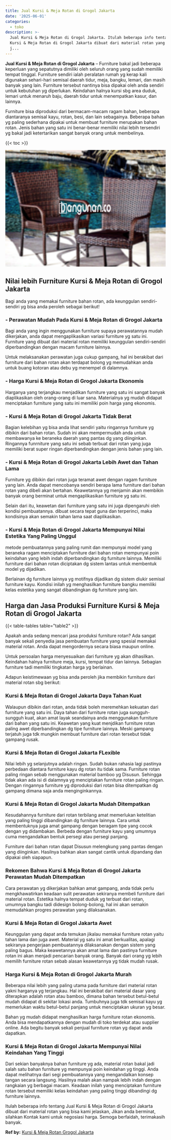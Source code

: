 ```yaml
---
title: Jual Kursi & Meja Rotan di Grogol Jakarta
date: '2025-06-01'
categories:
  - toko
description: >-
  Jual Kursi & Meja Rotan di Grogol Jakarta. Itulah beberapa info tentang Jual
  Kursi & Meja Rotan di Grogol Jakarta dibuat dari material rotan yang bisa kami
  j...
---
```


**Jual Kursi & Meja Rotan di Grogol Jakarta** – Furniture bakal jadi beberapa keperluan yang sepatutnya dimiliki oleh seluruh orang yang sudah memiliki tempat tinggal. Furniture sendiri ialah peralatan rumah yg kerap kali digunakan sehari-hari semisal daerah tidur, meja, bangku, lemari, dan masih banyak yang lain. Furniture tersebut nantinya bisa dipakai oleh anda sendiri untuk kebutuhan yg diperlukan. Keindahan halnya kursi sbg area duduk, lemari untuk menaruh baju, daerah tidur untuk menempatkan kasur, dan lainnya.

Furniture bisa diproduksi dari bermacam-macam ragam bahan, beberapa diantaranya semisal kayu, rotan, besi, dan lain sebagainya. Beberapa bahan yg paling sederhana dipakai untuk membuat furniture merupakan bahan rotan. Jenis bahan yang satu ini benar-benar memiliki nilai lebih tersendiri yg bakal jadi ketertarikan sangat banyak orang untuk membelinya.

{{< toc >}}

![Jual Kursi & Meja Rotan di Grogol Jakarta](/images/kursi-meja-rotan-murah43.png)

## Nilai lebih Furniture Kursi & Meja Rotan di Grogol Jakarta

Bagi anda yang memakai furniture bahan rotan, ada keunggulan sendiri-sendiri yg bisa anda peroleh sebagai berikut!

### \- Perawatan Mudah Pada Kursi & Meja Rotan di Grogol Jakarta

Bagi anda yang ingin menggunakan furniture supaya perawatannya mudah dikerjakan, anda dapat mengaplikasikan variasi furniture yg satu ini. Furniture yang dibuat dari material rotan memiliki keunggulan sendiri-sendiri diperbandingkan dengan macam furniture lainnya.

Untuk melaksanakan perawatan juga cukup gampang, hal ini berakibat dari furniture dari bahan rotan akan terdapat bolong yg memudahkan anda untuk buang kotoran atau debu yg menempel di dalamnya.

### \- Harga Kursi & Meja Rotan di Grogol Jakarta Ekonomis

Harganya yang terjangkau menjadikan furniture yang satu ini sangat banyak diaplikasikan oleh orang-orang di luar sana. Materialnya yg mudah didapat menciptakan furniture yang satu ini memiliki poin harga yang ekonomis.

### \- Kursi & Meja Rotan di Grogol Jakarta Tidak Berat

Bagian kelebihan yg bisa anda lihat sendiri yaitu ringannya furniture yg dibikin dari bahan rotan. Sudah ini akan mempermudah anda untuk membawanya ke beraneka daerah yang pantas dg yang diinginkan. Ringannya funrniture yang satu ini sebab terbuat dari rotan yang juga memiliki berat super ringan diperbandingkan dengan jenis bahan yang lain.

### \- Kursi & Meja Rotan di Grogol Jakarta Lebih Awet dan Tahan Lama

Furniture yg dibikin dari rotan juga teramat awet dengan ragam furniture yang lain. Anda dapat mencobanya sendiri berapa lama furniture dari bahan rotan yang dibeli akan bertahan. Keawetannya yg menjamin akan membikin banyak orang berminat untuk mengaplikasikan furniture yg satu ini.

Selain dari itu, keawetan dari furniture yang satu ini juga dipengaruhi oleh kondisi pembuatannya. dibuat secara tepat guna dan terperinci, maka kondisinya akan semakin tahan lama saat diaplikasikan.

### \- Kursi & Meja Rotan di Grogol Jakarta Mempunyai Nilai Estetika Yang Paling Unggul

metode pembuatannya yang paling rumit dan mempunyai model yang beraneka ragam menciptakan furniture dari bahan rotan mempunyai poin keindahan yang lebih indah diperbandingkan dg furniture lainnya. Memiliki furniture dari bahan rotan diciptakan dg sistem lantas untuk membentuk model yg dijadikan.

Berlainan dg furniture lainnya yg motifnya dijadikan dg sistem diukir semisal furniture kayu. Kondisi inilah yg menghasilkan furniture bangku memiliki kelas estetika yang sangat dibandingkan dg furniture yang lain.

## Harga dan Jasa Produksi Furniture Kursi & Meja Rotan di Grogol Jakarta

{{< table-tables table="table2" >}}

Apakah anda sedang mencari jasa produksi furniture rotan? Ada sangat banyak sekali penyedia jasa pembuatan furniture yang spesial memakai material rotan. Anda dapat mengordernya secara biasa maupun online.

Untuk persoalan harga menyesuaikan dari furniture yg akan dihasilkan. Keindahan halnya furniture meja, kursi, tempat tidur dan lainnya. Sebagian furniture tadi memiliki tingkatan harga yg berlainan.

Adapun keistimewaan yg bisa anda peroleh jika membikin furniture dari material rotan sbg berikut:

### Kursi & Meja Rotan di Grogol Jakarta Daya Tahan Kuat

Walaupun dibikin dari rotan, anda tidak boleh meremehkan kekuatan dari furniture yang satu ini. Daya tahan dari furniture rotan juga sungguh-sungguh kuat, akan amat layak seandainya anda menggunakan furniture dari bahan yang satu ini. Keawetan yang kuat menjdikan furniture rotan paling awet diperbandingkan dg tipe furniture lainnya. Meski gampang terjatuh juga tdk mungkin membuat furniture dari rotan tersebut tidak gampang rusak.

### Kursi & Meja Rotan di Grogol Jakarta FLexible

Nilai lebih yg selanjutnya adalah ringan. Sudah bukan rahasia lagi pastinya perbedaan diantara furniture kayu dg rotan itu tidak sama. Furniture rotan paling ringan sebab menggunakan material bamboo yg Disusun. Sehingga tidak akan ada isi di dalamnya yg menciptakan furniture rotan paling ringan. Dengan ringannya furniture yg diproduksi dari rotan bisa ditempatkan dg gampang dimana saja anda menginginkannya.

### Kursi & Meja Rotan di Grogol Jakarta Mudah Ditempatkan

Kesudahannya furniture dari rotan terbilang amat memerlukan ketelitian yang paling tinggi dibandingkan dg furniture lainnya. Cara untuk membentuknya juga amat gampang dengan beragam tipe yang cocok dengan yg didambakan. Berbeda dengan furniture kayu yang umumnya cuma mengandalkan bentuk persegi atau persegi panjang.

Furniture dari bahan rotan dapat Disusun melengkung yang pantas dengan yang diinginkan. Hasilnya bahkan akan sangat cantik untuk dipandang dan dipakai oleh siapapun.

### Rekomen Bahwa Kursi & Meja Rotan di Grogol Jakarta Perawatan Mudah Ditempatkan

Cara perawatan yg dikerjakan bahkan amat gampang, anda tidak perlu mengkhawatirkan keadaan sulit perawatan sekiranya membeli furniture dari material rotan. Estetika halnya tempat duduk yg terbuat dari rotan, umumnya bangku tadi didesign bolong-bolong, hal ini akan semakin memudahkan progres perawatan yang dilaksanakan.

### Kursi & Meja Rotan di Grogol Jakarta Awet

Keunggulan yang dapat anda temukan jikalau memakai furniture rotan yaitu tahan lama dan juga awet. Material yg satu ini amat berkualitas, apalagi sekiranya pengerjaan pembuatannya dilaksanakan dengan sistem yang paling bagus. Maka keawetannya akan amat lama dan pastinya furniture rotan ini akan menjadi pencarian banyak orang. Banyak dari orang yg lebih memilih furniture rotan sebab alasan keawetannya yg tidak mudah rusak.

### Harga Kursi & Meja Rotan di Grogol Jakarta Murah

Beberapa nilai lebih yang paling utama pada furniture dari material rotan yakni harganya yg terjangkau. Hal ini berakibat dari material dasar yang diterapkan adalah rotan atau bamboo, dimana bahan tersebut betul-betul mudah didapat di sekitar lokasi anda. Tumbuhnya juga tdk semisal kayu yg memerlukan waktu betul-betul panjang untuk menciptakan ukuran yg besar.

Bahan yg mudah didapat menghasilkan harga furniture rotan ekonomis. Anda bisa mendapatkannya dengan mudah di toko terdekat atau supplier online. Ada begitu banyak sekali penjual furniture rotan yg dapat anda dapatkan.

### Kursi & Meja Rotan di Grogol Jakarta Mempunyai Nilai Keindahan Yang Tinggi

Dari sekian banyaknya bahan furniture yg ada, material rotan bakal jadi salah satu bahan furniture yg mempunyai poin keindahan yg tinggi. Anda dapat melihatnya dari segi pembuatannya yang mengandalkan konsep tangan secara langsung. Hasilnya malah akan nampak lebih indah dengan rangkaian yg berbagai macam. Keadaan inilah yang menciptakan furniture rotan tersebut memiliki kelas keindahan yang paling tinggi dibandingi dg furniture lainnya.

Itulah beberapa info tentang Jual Kursi & Meja Rotan di Grogol Jakarta dibuat dari material rotan yang bisa kami jelaskan, Jikan anda berminat, silahkan Kontak kami untuk negosiasi harga. Semoga berfaidah, terimakasih banyak.

**Ref by:** [Kursi & Meja Rotan Grogol Jakarta](https://id.wikipedia.org/wiki/Kursi)
